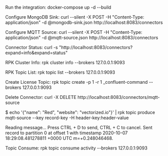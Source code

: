 
Run the integration:
docker-compose up -d --build


Configure MongoDB Sink:
curl --silent -X POST -H "Content-Type: application/json" -d @mongodb-sink.json  http://localhost:8083/connectors


Configure MQTT Source:
curl --silent -X POST -H "Content-Type: application/json" -d @mqtt-source.json  http://localhost:8083/connectors 



Connector Status:
curl -s "http://localhost:8083/connectors?expand=info&expand=status"


RPK Cluster Info:
rpk cluster info --brokers 127.0.0.1:9093  


RPK Topic List:
rpk topic list --brokers 127.0.0.1:9093

Create License Topic:
rpk topic create -p 1 -r 1 _confluent-command --brokers 127.0.0.1:9093








Delete Connector:
curl -X DELETE http://localhost:8083/connectors/mqtt-source



$ echo '{"name": "Red", "website": "vectorized.io"}' | rpk topic produce mqtt-source --key record-key -H header-key:header-value

Reading message... Press CTRL + D to send, CTRL + C to cancel.
Sent record to partition 0 at offset 1 with timestamp 2020-10-07 18:29:08.481278811 +0000 UTC m=+0.248046468.



Topic Consume:
rpk topic consume activity --brokers 127.0.0.1:9093